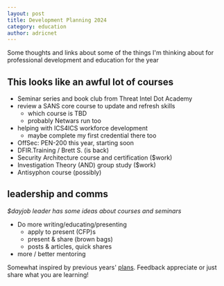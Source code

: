 ```yaml
---
layout: post
title: Development Planning 2024
category: education
author: adricnet
---
```


Some thoughts and links about some of the things I'm thinking about for professional development and education for the year

## This looks like an awful lot of courses
* Seminar series and book club from Threat Intel Dot Academy
* review a SANS core course to update and refresh skills
  * which course is TBD
  * probably Netwars run too
* helping with ICS4ICS workforce development
  * maybe complete my first credential there too
* OffSec: PEN-200 this year, starting soon
* DFIR.Training / Brett S. (is back)
* Security Architecture course and certification ($work)
* Investigation Theory (AND) group study ($work)
* Antisyphon course (possibly)

## leadership and comms
_$dayjob leader has some ideas about courses and seminars_
* Do more writing/educating/presenting
	* apply to present (CFP)s
	* present & share (brown bags)
	* posts & articles, quick shares
* more / better mentoring 

Somewhat inspired by previous years' [plans](http://www.dfirnotes.net/planning-22/). Feedback appreciate or just share what you are learning!
